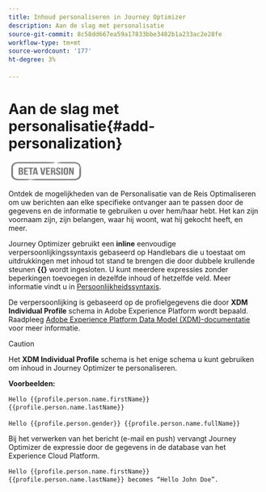 ```yaml
---
title: Inhoud personaliseren in Journey Optimizer
description: Aan de slag met personalisatie
source-git-commit: 8c58dd667ea59a17833bbe3482b1a233ac2e28fe
workflow-type: tm+mt
source-wordcount: '177'
ht-degree: 3%

---
```


# Aan de slag met personalisatie{#add-personalization}

![](../assets/do-not-localize/badge.png)

Ontdek de mogelijkheden van de Personalisatie van de Reis Optimaliseren om uw berichten aan elke specifieke ontvanger aan te passen door de gegevens en de informatie te gebruiken u over hem/haar hebt. Het kan zijn voornaam zijn, zijn belangen, waar hij woont, wat hij gekocht heeft, en meer.

Journey Optimizer gebruikt een **inline** eenvoudige verpersoonlijkingssyntaxis gebaseerd op Handlebars die u toestaat om uitdrukkingen met inhoud tot stand te brengen die door dubbele krullende steunen **{{}** wordt ingesloten. U kunt meerdere expressies zonder beperkingen toevoegen in dezelfde inhoud of hetzelfde veld. Meer informatie vindt u in [Persoonlijkheidssyntaxis](personalization-syntax.md).

De verpersoonlijking is gebaseerd op de profielgegevens die door **XDM Individual Profile** schema in Adobe Experience Platform wordt bepaald. Raadpleeg [Adobe Experience Platform Data Model (XDM)-documentatie](https://experienceleague.adobe.com/docs/experience-platform/xdm/home.html?lang=nl) voor meer informatie.

>[!CAUTION]
>Het **XDM Individual Profile** schema is het enige schema u kunt gebruiken om inhoud in Journey Optimizer te personaliseren.

**Voorbeelden:**

```
Hello {{profile.person.name.firstName}} {{profile.person.name.lastName}}

Hello {{profile.person.gender}} {{profile.person.name.fullName}}
```

Bij het verwerken van het bericht (e-mail en push) vervangt Journey Optimizer de expressie door de gegevens in de database van het Experience Cloud Platform.

```
Hello {{profile.person.name.firstName}} {{profile.person.name.lastName}} becomes “Hello John Doe”.
```
